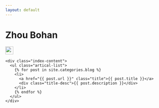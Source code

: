 ```yaml
---
layout: default
---
```


<body>
  <div class="index-wrapper">
    <div class="aside">
      <div class="info-card">
        <h1>Zhou Bohan</h1>
        <a href="https://github.com/zhoubohan" target="_blank"><img src="http://www.github.com/favicon.ico" alt="" width="25"/></a>
      </div>
      <div id="particles-js"></div>
    </div>

    <div class="index-content">
      <ul class="artical-list">
        {% for post in site.categories.blog %}
        <li>
          <a href="{{ post.url }}" class="title">{{ post.title }}</a>
          <div class="title-desc">{{ post.description }}</div>
        </li>
        {% endfor %}
      </ul>
    </div>
  </div>
</body>
